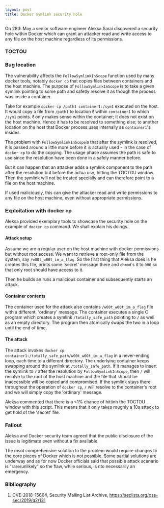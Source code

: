 ```yaml
---
layout: post
title: Docker symlink security hole
---
```


<p class="excerpt">On 28th May a senior software engineer Aleksa Sarai discovered a security hole within Docker which can grant an attacker read and write access to any file on the host machine regardless of its permissions.</p>

### TOCTOU

### Bug location
The vulnerability affects the `FollowSymlinkInScope` function used by many docker tools, notably `docker cp` that copies files between containers and the host machine. The purpose of `FollowSymlinkInScope` is to take a given symlink pointing to some path and safetly resolve it as though the process was inside a container.

Take for example `docker cp /path1 container1:/sym1` executed on the host. It would copy a file from `/path1` to location $\ell$ within `container1` to which `/sym1` points. $\ell$ only makes sense within the container; it does not exist on the host machine. Hence it has to be resolved to something else; to another location on the host that Docker process uses internally as `container1`'s insides.

The problem with `FollowSymlinkInScope`is that after the symlink is resolved, it is passed around a little more before it is actually used - in the case of `docker cp` to do the copying. The usage phase assumes the path is safe to use since the resolution have been done in a safely manner before.

But it can happen that an attacker adds a symlink component to the path after the resolution but before the actua use, hitting the TOCTOU window. Then the symlink will not be treated specially and can therefore point to a file on the host machine.

If used maliciously, this can give the attacker read and write permissions to any file on the host machine, even without appropriate permissions.

### Exploitation with docker cp
Aleksa provided exemplary tools to showcase the security hole on the example of `docker cp` command. We shall explain his doings.

#### Attack setup
Assume we are a regular user on the host machine with docker permissions but without root access. We want to retrieve a root-only file from the system, say `/w00t_w00t_im_a_flag`. So the first thing that Aleksa does is he creates this file, prints some 'secret' message there and `chmod`'s it to `000` so that only root should have access to it.

Then he builds an runs a malicious container and subsequently starts an attack.

#### Container contents
The container used for the attack also contains `/w00t_w00t_im_a_flag` file with a different, 'ordinary' message. The container executes a single C program which creates a symlink `/totally_safe_path` pointing to `/` as well as an empty directory. The program then atomically swaps the two in a loop until the end of time.

#### The attack
The attack invokes `docker cp container1:/totally_safe_path/w00t_w00t_im_a_flag` in a never-ending loop, each time to a different directory. The underlying container keeps swapping around the symlink at `/totally_safe_path`. If it manages to insert the symlink to `/` after the resolution by `FollowSymlinkInScope`, then `/` will resolve to the root of the host machine and the file that should be inaccessible will be copied and compromised. If the symlink stays there throughout the operation of `docker cp`, `/` will resolve to the container's root and we will simply copy the 'ordinary' message.

Aleksa commented that there is a <1% chance of hittinh the TOCTOU window with this script. This means that it only takes roughly a 10s attack to get hold of the 'secret' file.

### Fallout
Aleksa and Docker security team agreed that the public disclosure of the issue is legitimate even without a fix available.

The msot comprehensive solution to the problem would require changes to the core pieces of Docker which is not possible. Some partial solutions are underway and as for now Docker officials said that possible attack scenario is "rare/unlikely" so the flaw, while serious, is nto necessarily an emergency.

### Bibliography

1. CVE-2018-15664, Security Mailing List Archive, https://seclists.org/oss-sec/2019/q2/131
